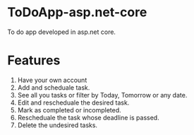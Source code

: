 # ToDoApp-asp.net-core
To do app developed in asp.net core.
<br>
# Features
<ol>
  <li>Have your own account</li>
  <li>Add and scheduale task.</li>
  <li>See all you tasks or filter by Today, Tomorrow or any date.</li>
  <li>Edit and rescheduale the desired task.</li>
  <li>Mark as completed or incompleted.</li>
  <li>Rescheduale the task whose deadline is passed.</li>
  <li>Delete the undesired tasks.</li>
</ol>
